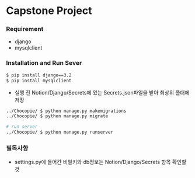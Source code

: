 # Capstone Project

### Requirement
- django
- mysqlclient
### Installation and Run Sever

```bash
$ pip install django==3.2
$ pip install mysqlclient
```
- 실행 전 Notion/Django/Secrets에 있는 Secrets.json파일을 받아 최상위 폴더에 저장
```bash
../Chocopie/ $ python manage.py makemigrations
../Chocopie/ $ python manage.py migrate
```

```bash
# run server
../Chocopie/ $ python manage.py runserver
```

### 필독사항

- settings.py에 들어간 비밀키와 db정보는 Notion/Django/Secrets 항목 확인할 것
